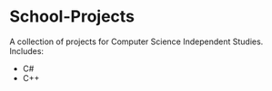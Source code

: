 # School-Projects
A collection of projects for Computer Science Independent Studies.
Includes:
 - C#
 - C++
